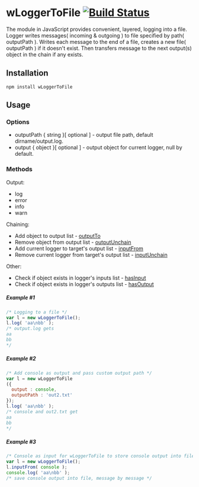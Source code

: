 
# wLoggerToFile [![Build Status](https://travis-ci.org/Wandalen/wLoggerToFile.svg?branch=master)](https://travis-ci.org/Wandalen/wLoggerToFile)

The module in JavaScript provides convenient, layered, logging into a file. Logger writes messages( incoming & outgoing ) to file specified by path( outputPath ). Writes each message to the end of a file, creates a new file( outputPath ) if it doesn't exist. Then transfers message to the next output(s) object in the chain if any exists.

## Installation
```terminal
npm install wLoggerToFile
```
## Usage
### Options
* outputPath { string }[ optional ] - output file path, default dirname/output.log.
* output { object }[ optional ] - output object for current logger, null by default.

### Methods
Output:
* log
* error
* info
* warn

Chaining:
*  Add object to output list - [outputTo](https://rawgit.com/Wandalen/wLogger/master/doc/reference/wPrinterBase.html#.outputTo)
*  Remove object from output list - [outputUnchain](https://rawgit.com/Wandalen/wLogger/master/doc/reference/wPrinterBase.html#.outputUnchain)
*  Add current logger to target's output list - [inputFrom](https://rawgit.com/Wandalen/wLogger/master/doc/reference/wPrinterBase.html#.inputFrom)
*  Remove current logger from target's output list - [inputUnchain](https://rawgit.com/Wandalen/wLogger/master/doc/reference/wPrinterBase.html#.inputUnchain)

Other:
* Check if object exists in logger's inputs list - [hasInput](https://rawgit.com/Wandalen/wLogger/master/doc/reference/wPrinterBase.html#.hasInput)
* Check if object exists in logger's outputs list - [hasOutput](https://rawgit.com/Wandalen/wLogger/master/doc/reference/wPrinterBase.html#.hasOutput)

##### Example #1
```javascript
/* Logging to a file */
var l = new wLoggerToFile();
l.log( 'aa\nbb' );
/* output.log gets
aa
bb
*/

```
##### Example #2
```javascript
/* Add console as output and pass custom output path */
var l = new wLoggerToFile
({
  output : console,
  outputPath : 'out2.txt'
});
l.log( 'aa\nbb' );
/* console and out2.txt get
aa
bb
*/
```
##### Example #3
```javascript
/* Console as input for wLoggerToFile to store console output into file */
var l = new wLoggerToFile();
l.inputFrom( console );
console.log( 'aa\nbb' );
/* save console output into file, message by message */
```













